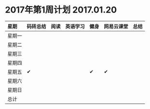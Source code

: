 # 2017年第1周计划  2017.01.20

 星期|码砖总结|阅读|英语学习|健身|网易云课堂|总结
:-----------|:------------|:--------|:---------|:---------|:---------|:---------
星期一| | | | | | |
星期二| | | | | | |
星期三| | | | | | |
星期四| | | | | | |
星期五|✔| | |✔|✔| |
星期六| | | | | | |
星期日| | | | | | |
总计| | | | | | |
